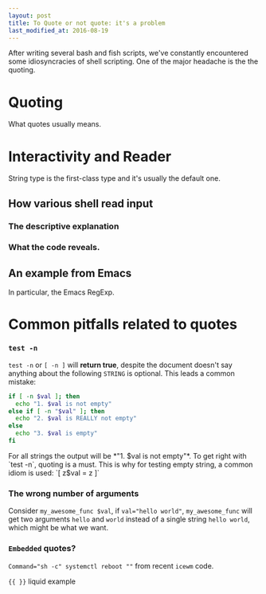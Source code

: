 ```yaml
---
layout: post
title: To Quote or not quote: it's a problem
last_modified_at: 2016-08-19
---
```


After writing several bash and fish scripts, we've constantly encountered some
idiosyncracies of shell scripting. One of the major headache is the the quoting.

# Quoting

What quotes usually means.

# Interactivity and Reader

String type is the first-class type and it's usually the default one.

## How various shell read input

### The descriptive explanation

### What the code reveals.

## An example from Emacs

In particular, the Emacs RegExp.


# Common pitfalls related to quotes

### `test -n`

`test -n` or `[ -n ]` will **return true**, despite the document doesn't say
anything about the following `STRING` is optional. This leads a common mistake:

  ```sh
  if [ -n $val ]; then
    echo "1. $val is not empty"
  else if [ -n "$val" ]; then
    echo "2. $val is REALLY not empty"  
  else
    echo "3. $val is empty"
  fi
  ```

For all strings the output will be *"1. $val is not empty"*. To get right with
`test -n`, quoting is a must. This is why for testing empty string, a common
idiom is used: `[ z$val = z ]`


### The wrong number of arguments

Consider `my_awesome_func $val`, if `val="hello world"`, `my_awesome_func` will
get two arguments `hello` and `world` instead of a single string `hello world`,
which might be what we want.

### `Embedded` quotes?

`Command="sh -c" systemctl reboot ""` from recent `icewm` code.

`{{ }}` liquid example
